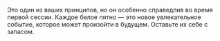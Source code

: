Это один из ваших принципов, но он особенно справедлив во время первой сессии. Каждое белое пятно — это новое увлекательное событие, которое может произойти в будущем. Оставьте их себе с запасом.